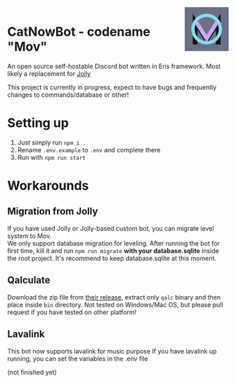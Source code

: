 <img src="./movicon.png" align="right" width=100>

# CatNowBot - codename "Mov"

An open source self-hostable Discord bot written in Eris framework. Most likely
a replacement for [Jolly](https://github.com/raluvy95/jolly)

This project is currently in progress, expect to have bugs and frequently
changes to commands/database or other!

# Setting up

1. Just simply run `npm i .`<br>
2. Rename `.env.example` to `.env` and complete there<br>
3. Run with `npm run start`

# Workarounds

## Migration from Jolly

If you have used Jolly or Jolly-based custom bot, you can migrate level system
to Mov.<br> We only support database migration for leveling. After running the
bot for first time, kill it and run `npm run migrate` **with your
database.sqlite** inside the root project. It's recommend to keep
database.sqlite at this moment.

## Qalculate

Download the zip file from
[their release](https://github.com/Qalculate/libqalculate/releases), extract
only `qalc` binary and then place inside `bin` directory. Not tested on
Windows/Mac OS, but please pull request if you have tested on other platform!

## Lavalink

This bot now supports lavalink for music purpose If you have lavalink up
running, you can set the variables in the .env file

(not finished yet)
